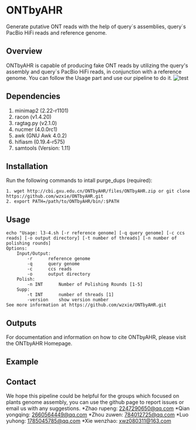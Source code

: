 # ONTbyAHR
Generate putative ONT reads with the help of query\`s assemblies, query\`s PacBio HiFi reads and reference genome.

## Overview
ONTbyAHR is capable of producing fake ONT reads by utilizing the query's assembly and query`s PacBio HiFi reads, in conjunction with a reference genome. You can follow the Usage part and use our pipeline to do it.
![test](https://github.com/wzxie/ONTbyAHR/assets/42645873/412f6cf6-b312-4b8c-9877-758e204f4996)

## Dependencies
1. minimap2 (2.22-r1101)
2. racon (v1.4.20)
3. ragtag.py (v2.1.0)
4. nucmer (4.0.0rc1)
7. awk (GNU Awk 4.0.2)
8. hifiasm (0.19.4-r575)
9. samtools (Version: 1.11)

## Installation
Run the following commands to intall purge_dups (required):
```
1. wget http://cbi.gxu.edu.cn/ONTbyAHR/files/ONTbyAHR.zip or git clone https://github.com/wzxie/ONTbyAHR.git
2. export PATH=/path/to/ONTbyAHR/bin/:$PATH
```

## Usage
```
echo "Usage: l3-4.sh [-r reference genome] [-q query genome] [-c ccs reads] [-o output directory] [-t number of threads] [-n number of polishing rounds]
Options:
    Input/Output:
    	-r		reference genome
    	-q		query genome
    	-c		ccs reads
    	-o		output directory
    Polish:
    	-n INT		Number of Polishing Rounds [1-5]
    Supp:
    	-t INT		number of threads [1]
    	-version	show version number
See more information at https://github.com/wzxie/ONTbyAHR.git
```

## Outputs
For documentation and information on how to cite ONTbyAHR, please visit the ONTbyAHR Homepage.

## Example

## Contact
We hope this pipeline could be helpful for the groups which focused on plants genome assembly, you can use the github page to report issues or email us with any suggestions.
*Zhao rupeng:   2247290650@qq.com
*Qian yongqing: 2660564449@qq.com
*Zhou zuwen:    784012725@qq.com
*Luo yuhong:    1785045785@qq.com
*Xie wenzhao:   xwz080311@163.com

